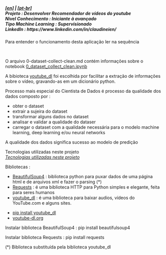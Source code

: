 <h5><a href="blank_">[en]</a> | <a href="blank_">[pt-br]</a></br>
Projeto : Desenvolver Recomendador de vídeos do youtube<br>
Nivel Conhecimento : Iniciante à avançado<br>
Tipo Machine Learning : Supervisionado<br>
LinkedIn : https://www.linkedin.com/in/claudineien/
</h5>

<p>Para entender o funcionamento desta aplicação ler na sequência</p>

<br>
<p>O arquivo 0-dataset-collect-clean.md contém informações sobre o notebook <a href="https://github.com/claudineien/youtube-recommender-machine-learning/blob/master/0_dataset_collect_clean.ipynb">0_dataset_collect_clean.ipynb</a>
</p>

<p>
A bibioteca <a href="https://youtube-dl.org/">youtube_dl</a> foi escolhida por facilitar a extração de informações sobre o vídeo, gravando-as em um dicionário python.
</p>

<p>Processo mais especial do Cientista de Dados é processo da qualidade dos dados composto por :
    <ul>
        <li>obter o dataset</li>
        <li>extrair a sujeira do dataset</li>
        <li>transformar alguns dados no dataset</li>
        <li>analisar e validar a qualidade do dataser</li>
        <li>carregar o dataset com a qualidade necessária para o modelo machine learning, deep learning e/ou neural networks</li>
    </ul>
</p>

<p>
A qualidade dos dados significa sucesso ao modelo de predição
</p>

<a id="itemtec" >Tecnologias utilizadas neste projeto</a><br>
<em><a href="#itemtec">Tecnologias utilizadas neste projeto</a></em>

<p>Bibliotecas :
    <ul>
        <li><a href="https://www.crummy.com/software/BeautifulSoup/bs4/doc/">BeautifulSoup4</a> : biblioteca python para puxar dados de uma página html e de arquivos xml e fazer o parsing (*)</li>
        <li><a href="https://requests.readthedocs.io/pt_BR/latest/user/quickstart.html">Requests</a> : é uma biblioteca HTTP para Python simples e elegante, feita para seres humanos</li>
        <li><a href="https://requests.readthedocs.io/pt_BR/latest/user/quickstart.html">youtube_dl</a> : é uma biblioteca para baixar audios, vídeos do YouTube.com e alguns sites.</li>
    </ul>
    <ul>
        <li><a href="https://pypi.org/project/youtube_dl/">pip install youtube_dl</a></li>
        <li><a href="https://youtube-dl.org/">youtube-dl.org</a></li>
    </ul>
    <p>Instalar biblioteca BeautifulSoup4 : pip install beautifulsoup4</p>
    <p>Instalar biblioteca Requests : pip install requests</p>
    <p>(*) Biblioteca substituída pela biblioteca youtube_dl</p>
</p>

<!--



-->
